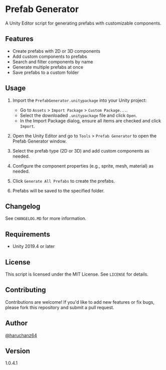 # Prefab Generator

A Unity Editor script for generating prefabs with customizable components.

## Features

- Create prefabs with 2D or 3D components
- Add custom components to prefabs
- Search and filter components by name
- Generate multiple prefabs at once
- Save prefabs to a custom folder

## Usage

1. Import the `PrefabGenerator.unitypackage` into your Unity project:
   - Go to `Assets` > `Import Package` > `Custom Package...`.
   - Select the downloaded `.unitypackage` file and click `Open`.
   - In the Import Package dialog, ensure all items are checked and click `Import`.
   
2. Open the Unity Editor and go to `Tools` > `Prefab Generator` to open the Prefab Generator window.
3. Select the prefab type (2D or 3D) and add custom components as needed.
4. Configure the component properties (e.g., sprite, mesh, material) as needed.
5. Click `Generate All Prefabs` to create the prefabs.
6. Prefabs will be saved to the specified folder.

## Changelog
See ``CHANGELOG.MD`` for more information.

## Requirements

- Unity 2019.4 or later
## License

This script is licensed under the MIT License. See `LICENSE` for details.

## Contributing

Contributions are welcome! If you'd like to add new features or fix bugs, please fork this repository and submit a pull request.

## Author

[@haruchanz64](https://github.com/haruchanz64)

## Version

1.0.4.1
